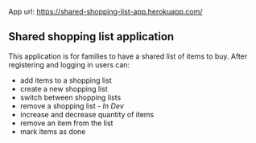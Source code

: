 App url: https://shared-shopping-list-app.herokuapp.com/

## Shared shopping list application

This application is for families to have a shared list of items to buy.
After registering and logging in users can:

* add items to a shopping list
* create a new shopping list
* switch between shopping lists
* remove a shopping list - _In Dev_
* increase and decrease quantity of items
* remove an item from the list
* mark items as done